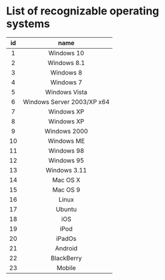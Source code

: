 # List of recognizable operating systems
|  id  |  name  |
| :------------: | :------------: |
| 1 | Windows 10 |
| 2 | Windows 8.1 |
| 3 | Windows 8 |
| 4 | Windows 7 |
| 5 | Windows Vista |
| 6 | Windows Server 2003/XP x64 |
| 7 | Windows XP |
| 8 | Windows XP |
| 9 | Windows 2000 |
| 10 | Windows ME |
| 11 | Windows 98 |
| 12 | Windows 95 |
| 13 | Windows 3.11 |
| 14 | Mac OS X |
| 15 | Mac OS 9 |
| 16 | Linux |
| 17 | Ubuntu |
| 18 | iOS |
| 19 | iPod |
| 20 | iPadOs |
| 21 | Android |
| 22 | BlackBerry |
| 23 | Mobile |